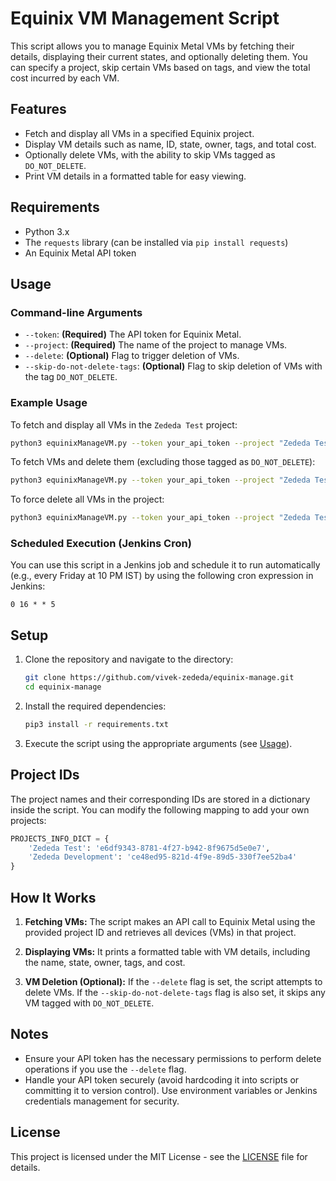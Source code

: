 
# Equinix VM Management Script

This script allows you to manage Equinix Metal VMs by fetching their details, displaying their current states, and optionally deleting them. You can specify a project, skip certain VMs based on tags, and view the total cost incurred by each VM.

## Features

- Fetch and display all VMs in a specified Equinix project.
- Display VM details such as name, ID, state, owner, tags, and total cost.
- Optionally delete VMs, with the ability to skip VMs tagged as `DO_NOT_DELETE`.
- Print VM details in a formatted table for easy viewing.

## Requirements

- Python 3.x
- The `requests` library (can be installed via `pip install requests`)
- An Equinix Metal API token

## Usage

### Command-line Arguments

- `--token`: **(Required)** The API token for Equinix Metal.
- `--project`: **(Required)** The name of the project to manage VMs.
- `--delete`: **(Optional)** Flag to trigger deletion of VMs.
- `--skip-do-not-delete-tags`: **(Optional)** Flag to skip deletion of VMs with the tag `DO_NOT_DELETE`.

### Example Usage

To fetch and display all VMs in the `Zededa Test` project:

```bash
python3 equinixManageVM.py --token your_api_token --project "Zededa Test"
```

To fetch VMs and delete them (excluding those tagged as `DO_NOT_DELETE`):

```bash
python3 equinixManageVM.py --token your_api_token --project "Zededa Test" --delete --skip-do-not-delete-tags
```

To force delete all VMs in the project:

```bash
python3 equinixManageVM.py --token your_api_token --project "Zededa Test" --delete
```

### Scheduled Execution (Jenkins Cron)

You can use this script in a Jenkins job and schedule it to run automatically (e.g., every Friday at 10 PM IST) by using the following cron expression in Jenkins:

```
0 16 * * 5
```

## Setup

1. Clone the repository and navigate to the directory:
   ```bash
   git clone https://github.com/vivek-zededa/equinix-manage.git
   cd equinix-manage
   ```

2. Install the required dependencies:
   ```bash
   pip3 install -r requirements.txt
   ```

3. Execute the script using the appropriate arguments (see [Usage](#usage)).

## Project IDs

The project names and their corresponding IDs are stored in a dictionary inside the script. You can modify the following mapping to add your own projects:

```python
PROJECTS_INFO_DICT = {
    'Zededa Test': 'e6df9343-8781-4f27-b942-8f9675d5e0e7',
    'Zededa Development': 'ce48ed95-821d-4f9e-89d5-330f7ee52ba4'
}
```

## How It Works

1. **Fetching VMs:** The script makes an API call to Equinix Metal using the provided project ID and retrieves all devices (VMs) in that project.
   
2. **Displaying VMs:** It prints a formatted table with VM details, including the name, state, owner, tags, and cost.
   
3. **VM Deletion (Optional):** If the `--delete` flag is set, the script attempts to delete VMs. If the `--skip-do-not-delete-tags` flag is also set, it skips any VM tagged with `DO_NOT_DELETE`.

## Notes

- Ensure your API token has the necessary permissions to perform delete operations if you use the `--delete` flag.
- Handle your API token securely (avoid hardcoding it into scripts or committing it to version control). Use environment variables or Jenkins credentials management for security.

## License

This project is licensed under the MIT License - see the [LICENSE](LICENSE) file for details.
